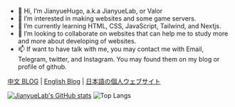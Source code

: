 - 👋 Hi, I’m JianyueHugo, a.k.a JianyueLab, or Valor
- 👀 I’m interested in making websites and some game servers.
- 🌱 I’m currently learning HTML, CSS, JavaScript, Tailwind, and Nextjs.
- 💞️ I’m looking to collaborate on websites that can help me to study more and more about developing of websites.
- 📫 If want to have talk with me, you may contact me with Email, Telegram, twitter, and Instagram. You may found them on my blog or profile of github.

[中文 BLOG](https://jianyuelab.net) | [English Blog](https://jianyuehugo.com) | [日本語の個人ウェブサイト](https://jp.jianyuelab.net)

[![JianyueLab's GitHub stats](https://github-readme-stats.vercel.app/api?username=JianyueLab&count_private=true&theme=highcontrast&show_icons=true)](https://jianyuehugo.com)
![Top Langs](https://github-readme-stats.vercel.app/api/top-langs/?username=JianyueLab&layout=compact&count_private=true&theme=highcontrast&show_icons=true)
